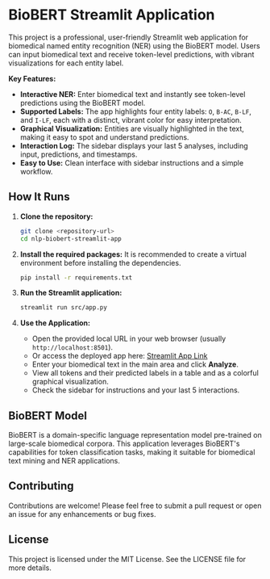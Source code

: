 # BioBERT Streamlit Application

This project is a professional, user-friendly Streamlit web application for biomedical named entity recognition (NER) using the BioBERT model. Users can input biomedical text and receive token-level predictions, with vibrant visualizations for each entity label.

**Key Features:**
- **Interactive NER:** Enter biomedical text and instantly see token-level predictions using the BioBERT model.
- **Supported Labels:** The app highlights four entity labels: `O`, `B-AC`, `B-LF`, and `I-LF`, each with a distinct, vibrant color for easy interpretation.
- **Graphical Visualization:** Entities are visually highlighted in the text, making it easy to spot and understand predictions.
- **Interaction Log:** The sidebar displays your last 5 analyses, including input, predictions, and timestamps.
- **Easy to Use:** Clean interface with sidebar instructions and a simple workflow.

## How It Runs

1. **Clone the repository:**
   ```bash
   git clone <repository-url>
   cd nlp-biobert-streamlit-app
   ```

2. **Install the required packages:**
   It is recommended to create a virtual environment before installing the dependencies.
   ```bash
   pip install -r requirements.txt
   ```

3. **Run the Streamlit application:**
   ```bash
   streamlit run src/app.py
   ```

4. **Use the Application:**
   - Open the provided local URL in your web browser (usually `http://localhost:8501`).
   - Or access the deployed app here: [Streamlit App Link](https://your-deployed-app-link)
   - Enter your biomedical text in the main area and click **Analyze**.
   - View all tokens and their predicted labels in a table and as a colorful graphical visualization.
   - Check the sidebar for instructions and your last 5 interactions.

## BioBERT Model

BioBERT is a domain-specific language representation model pre-trained on large-scale biomedical corpora. This application leverages BioBERT's capabilities for token classification tasks, making it suitable for biomedical text mining and NER applications.

## Contributing

Contributions are welcome! Please feel free to submit a pull request or open an issue for any enhancements or bug fixes.

## License

This project is licensed under the MIT License. See the LICENSE file for more details.